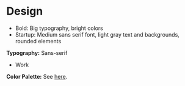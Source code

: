 # Design
- Bold: Big typography, bright colors
- Startup: Medium sans serif font, light gray text and backgrounds, rounded elements  

**Typography:** Sans-serif
- Work

**Color Palette:**
See [here](https://coolors.co/ff9f1c-ffbf69-ffffff-cbf3f0-2ec4b6).